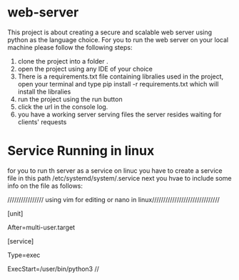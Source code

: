 ﻿# web-server
 This project is about creating a secure and scalable web server using python as the language choice.
 For you to run the web server on your local machine please follow the following steps:
 1. clone the project into a folder .
 2. open the project using any IDE of your choice 
 3. There is a requirements.txt file containing libralies used in the project, open your terminal and type pip install -r requirements.txt  which will install the libralies
 4. run the project using the run button 
 5. click the url in the console log.
 6. you have a working server serving files the server resides waiting for clients' requests

# Service Running in linux
for you to run th server as a service on linuc you have to create a service file in this path  /etc/systemd/system/<yourservicefile>.service next you hvae to include some info on the file as follows:
 
 //////////////// using vim for editing or nano in linux//////////////////////////////
 
[unit]
 
 After=multi-user.target
 
[service]
 
 Type=exec
 
 ExecStart=/user/bin/python3 /<pathofthescript>/<script>.py
 
[install]
 
 WantedBy=multi-user.target
 
 //////////////////////////////end of file/////////////////////////////////////////////
 
 
 then you have to start the service through the following command in a sudo mode
 
               systemctl start <yourservicefile>.service
 
if you want to change the configuration files due to post changes you have to use the following command
 
 `             systemctl stop <yourservicefile>.service
 
then after changing the service file you have to reload  the daemon setting and restart the services as follows
 
               systemctl daemon-reload
 
               systemctl start <yourservicefile>.service
 
               systemctl status <yourservicefile>.service {to check the running status of the service}
 
for you to get a sticking service that is to restart it after the computer restarts then
 
               systemctl enable <yourservicefile>.service
